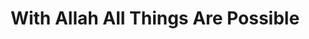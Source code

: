 ---
title: "With Allah All Things Are Possible"
url: /accra/with-allah-all-things-are-possible-kolente-street/
shop: chemist
---